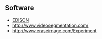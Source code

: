 ## Software
* [EDISON](http://ieeexplore.ieee.org/stamp/stamp.jsp?tp=&arnumber=1047421)
* http://www.videosegmentation.com/
* http://www.eraseimage.com/Experiment
